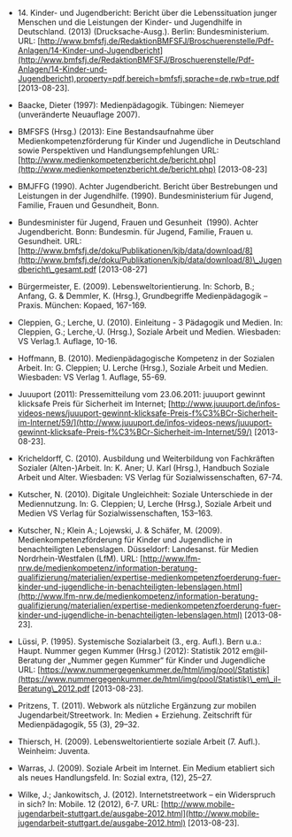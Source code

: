<!-- filename: 99_Literatur.md -->
<!-- title: Literatur -->

- 14\. Kinder- und Jugendbericht: Bericht über die Lebenssituation junger Menschen und die Leistungen der Kinder- und Jugendhilfe in Deutschland. (2013) (Drucksache-Ausg.). Berlin: Bundesministerium. URL: [http://www.bmfsfj.de/RedaktionBMFSFJ/Broschuerenstelle/Pdf-Anlagen/14-Kinder-und-Jugendbericht](http://www.bmfsfj.de/RedaktionBMFSFJ/Broschuerenstelle/Pdf-Anlagen/14-Kinder-und-Jugendbericht),property=pdf,bereich=bmfsfj,sprache=de,rwb=true.pdf \[2013-08-23].

- Baacke, Dieter (1997): Medienpädagogik. Tübingen: Niemeyer (unveränderte Neuauflage 2007).

- BMFSFS (Hrsg.) (2013): Eine Bestandsaufnahme über Medienkompetenzförderung für Kinder und Jugendliche in Deutschland sowie Perspektiven und Handlungsempfehlungen URL: [http://www.medienkompetenzbericht.de/bericht.php](http://www.medienkompetenzbericht.de/bericht.php) \[2013-08-23]

- BMJFFG (1990). Achter Jugendbericht. Bericht über Bestrebungen und Leistungen in der Jugendhilfe. (1990). Bundesministerium für Jugend, Familie, Frauen und Gesundheit, Bonn.

- Bundesminister für Jugend, Frauen und Gesunheit  (1990). Achter Jugendbericht. Bonn: Bundesmin. für Jugend, Familie, Frauen u. Gesundheit. URL: [http://www.bmfsfj.de/doku/Publikationen/kjb/data/download/8](http://www.bmfsfj.de/doku/Publikationen/kjb/data/download/8)\_Jugendbericht\_gesamt.pdf \[2013-08-27]

- Bürgermeister, E. (2009). Lebensweltorientierung. In: Schorb, B.; Anfang, G. & Demmler, K. (Hrsg.), Grundbegriffe Medienpädagogik – Praxis. München: Kopaed, 167-169.

- Cleppien, G.; Lerche, U. (2010). Einleitung - 3 Pädagogik und Medien. In: Cleppien, G.; Lerche,·U. (Hrsg.), Soziale Arbeit und Medien. Wiesbaden: VS Verlag.1. Auflage, 10-16.

- Hoffmann, B. (2010). Medienpädagogische Kompetenz in der Sozialen Arbeit. In: G. Cleppien; U. Lerche (Hrsg.), Soziale Arbeit und Medien. Wiesbaden: VS Verlag 1. Auflage, 55-69.

- Juuuport (2011): Pressemitteilung vom 23.06.2011: juuuport gewinnt klicksafe Preis für Sicherheit im Internet; [http://www.juuuport.de/infos-videos-news/juuuport-gewinnt-klicksafe-Preis-f%C3%BCr-Sicherheit-im-Internet/59/](http://www.juuuport.de/infos-videos-news/juuuport-gewinnt-klicksafe-Preis-f%C3%BCr-Sicherheit-im-Internet/59/) \[2013-08-23].

- Kricheldorff, C. (2010). Ausbildung und Weiterbildung von Fachkräften Sozialer (Alten-)Arbeit. In: K. Aner; U. Karl (Hrsg.), Handbuch Soziale Arbeit und Alter. Wiesbaden: VS Verlag für Sozialwissenschaften, 67-74.

- Kutscher, N. (2010). Digitale Ungleichheit: Soziale Unterschiede in der Mediennutzung. In: G. Cleppien; U, Lerche (Hrsg.), Soziale Arbeit und Medien VS Verlag für Sozialwissenschaften, 153–163.

- Kutscher, N.; Klein A.; Lojewski, J. & Schäfer, M. (2009). Medienkompetenzförderung für Kinder und Jugendliche in benachteiligten Lebenslagen. Düsseldorf: Landesanst. für Medien Nordrhein-Westfalen (LfM). URL: [http://www.lfm-nrw.de/medienkompetenz/information-beratung-qualifizierung/materialien/expertise-medienkompetenzfoerderung-fuer-kinder-und-jugendliche-in-benachteiligten-lebenslagen.html](http://www.lfm-nrw.de/medienkompetenz/information-beratung-qualifizierung/materialien/expertise-medienkompetenzfoerderung-fuer-kinder-und-jugendliche-in-benachteiligten-lebenslagen.html) \[2013-08-23].

- Lüssi, P. (1995). Systemische Sozialarbeit (3., erg. Aufl.). Bern u.a.: Haupt. Nummer gegen Kummer (Hrsg.) (2012): Statistik 2012 em@il-Beratung der „Nummer gegen Kummer“ für Kinder und Jugendliche URL: [https://www.nummergegenkummer.de/html/img/pool/Statistik](https://www.nummergegenkummer.de/html/img/pool/Statistik)\_em\_il-Beratung\_2012.pdf \[2013-08-23].

- Pritzens, T. (2011). Webwork als nützliche Ergänzung zur mobilen Jugendarbeit/Streetwork. In: Medien + Erziehung. Zeitschrift für Medienpädagogik, 55 (3), 29–32.

- Thiersch, H. (2009). Lebensweltorientierte soziale Arbeit (7. Aufl.). Weinheim: Juventa.

- Warras, J. (2009). Soziale Arbeit im Internet. Ein Medium etabliert sich als neues Handlungsfeld. In: Sozial extra, (12), 25–27.

- Wilke, J.; Jankowitsch, J. (2012). Internetstreetwork – ein Widerspruch in sich? In: Mobile. 12 (2012), 6-7. URL: [http://www.mobile-jugendarbeit-stuttgart.de/ausgabe-2012.html](http://www.mobile-jugendarbeit-stuttgart.de/ausgabe-2012.html) \[2013-08-23].
